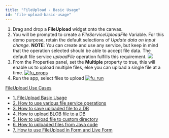 ```yaml
---
title: "FileUpload - Basic Usage"
id: "file-upload-basic-usage"
---
```


1. Drag and drop a **FileUpload** widget onto the canvas.
2. You will be prompted to create a _FileServiceUploadFile_ Variable. For this demo purpose, retain the default selections of _Update data on input change_. **NOTE**: You can create and use any service, but keep in mind that the operation selected should be able to accept file data. The default file service _uploadFile_ operation fulfills this requirement. [![](/learn/assets/fu_servicevar.png)](/learn/assets/fu_servicevar.png)
3. From the Properties panel, set the **Multiple** property to true, this will enable us to upload multiple files, else you can upload a single file at a time. [![fu_props](/learn/assets/fu_props.png)](/learn/assets/fu_props.png)
4. Run the app, select files to upload [![fu_run](/learn/assets/fu_run.png)](/learn/assets/fu_run.png)

[FileUpload Use Cases](/learn/app-development/widgets/basic/fileupload-use-cases/)

- [1. FileUpload Basic Usage](/learn/app-development/widgets/form-widgets/file-upload-basic-usage/)
- [2. How to use various file service operations](/learn/how-tos/file-upload-widget-operations/)
- [3. How to save uploaded file to a DB](/learn/how-tos/upload-file-save-database/)
- [4. How to upload BLOB file to a DB](/learn/how-tos/file-upload-blob-data/)
- [5. How to upload file to custom directory](/learn/how-tos/file-upload-custom-directory/)
- [6. How to uploaded files from Java code](/learn/how-tos/accessing-file-upload-java-code/)
- [7. How to use FileUpload in Form and Live Form](/learn/how-tos/upload-files-from-live-form-form/)
